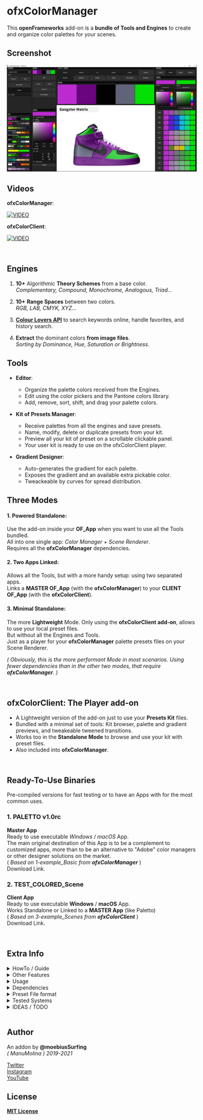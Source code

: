 # ofxColorManager

This **openFrameworks** add-on is a **bundle of Tools and Engines** to create and organize color palettes for your scenes.  

## Screenshot
![image](/doc/readme_images/Capture.JPG?raw=true "image")

## Videos

**ofxColorManager**:  

[![VIDEO](http://img.youtube.com/vi/oSvGwpbWEuc/0.jpg)](http://www.youtube.com/watch?v=oSvGwpbWEuc "VIDEO")

**ofxColorClient**:  

[![VIDEO](http://img.youtube.com/vi/oSvGwpbWEuc/0.jpg)](http://www.youtube.com/watch?v=oSvGwpbWEuc "VIDEO")

<br/>

## Engines  

  1. **10+** Algorithmic **Theory Schemes** from a base color.  
  *Complementary, Compound, Monochrome, Analogous, Triad...*  

  2. **10+** **Range Spaces** between two colors.  
  *RGB, LAB, CMYK, XYZ...*  
 
  3. [**Colour Lovers API**](https://www.colourlovers.com/) to search keywords online, handle favorites, and history search.
 
  4. **Extract** the dominant colors **from image files**.  
  *Sorting by Dominance, Hue, Saturation or Brightness*.

## Tools  

* **Editor**: 
  * Organize the palette colors received from the Engines.
  * Edit using the color pickers and the Pantone colors library.
  * Add, remove, sort, shift, and drag your palette colors. 

* **Kit of Presets Manager**: 
  * Receive palettes from all the engines and save presets. 
  * Name, modify, delete or duplicate presets from your kit.
  * Preview all your kit of preset on a scrollable clickable panel.
  * Your user kit is ready to use on the ofxColorClient player.

* **Gradient Designer**:
  * Auto-generates the gradient for each palette.
  * Exposes the gradient and an available extra pickable color.
  * Tweackeable by curves for spread distribution.
  
## Three Modes

#### 1. **Powered Standalone**:  
Use the add-on inside your **OF_App** when you want to use all the Tools bundled.  
All into one single app: _Color Manager + Scene Renderer_.  
Requires all the **ofxColorManager** dependencies.  

#### 2. **Two Apps Linked**:  
Allows all the Tools, but with a more handy setup: using two separated apps.  
Links a **MASTER OF_App** (with the **ofxColorManager**) to your **CLIENT OF_App** (with the **ofxColorClient**).  

#### 3. **Minimal Standalone**:
The more **Lightweight** Mode. Only using the **ofxColorClient add-on**, allows to use your local preset files.  
But without all the Engines and Tools.  
Just as a player for your **ofxColorManager** palette presets files on your Scene Renderer.  

_( Obviously, this is the more performant Mode in most scenarios. Using fewer dependencies than in the other two modes, that require **ofxColorManager**. )_

<br/>

## ofxColorClient: The Player add-on 
  * A Lightweight version of the add-on just to use your **Presets Kit** files. 
  * Bundled with a minimal set of tools: Kit browser, palette and gradient previews, and tweakeable tweened transitions.  
  * Works too in the **Standalone Mode** to browse and use your kit with preset files.
  * Also included into **ofxColorManager**. 
  
<br/>

## Ready-To-Use Binaries

Pre-compiled versions for fast testing or to have an Apps with for the most common uses.  

### 1. **PALETTO v1.0rc** 
**Master App**  
Ready to use executable *Windows* / *macOS* App.  
The main original destination of this App is to be a complement to customized apps, more than to be an alternative to "Adobe" color managers or other designer solutions on the market.  
( _Based on _1-example_Basic_ from **ofxColorManager**_ )  
Download Link.  

### 2. **TEST_COLORED_Scene**
**Client App**  
Ready to use executable **Windows** / **macOS** App.  
Works Standalone or Linked to a **MASTER App** (like Paletto)  
( _Based on _3-example_Scenes_ from **ofxColorClient**_ )  
Download Link.  

<br/>

## Extra Info

<details>
  <summary>HowTo / Guide</summary>
  <p>

1. Open the **MASTER App** alone to create, manage and browse palettes. Explore the *GUI*.
2. Open the **CLIENT App** alone and browse the bundled kit of presets files.
3. To play on **Linking Mode**:  
  Open both **MASTER** and **CLIENT** Apps, and start creating and browsing presets on **MASTER** App, and look how **CLIENT** App is linked and coloring your scene.

* NOTES / HELP
  * When **TCP Linking**, you should open the **Master App** at first. Sometimes you need to toggle _Off/On_ the **TCP Link** toggle. 
  </p>
</details>

<details>
  <summary>Other Features</summary>
  <p>
  	
* **Demo Scenes** for fast palette preview. Colored SVG and bubble scenes.
* **ImGui** based GUI. Docked and customizable with layouts presets management.
* Hue wheel and rectangle **Color Pickers** with **HSV** sliders and clipboard copy/paste codes.
* **Pantone** library with **2000+ colors**.
* Kit exporter of all **JSON** preset files to your project data path. (Can be used on the Standalone Client App.)
  </p>
</details>

<details>
  <summary>Usage</summary>
  <p>

**ofApp.h**
```.c++
#include "ofxColorManager.h"

ofxColorManager colorManager;
vector<ofColor> palette;
```
**ofApp.cpp**
```.c++
void ofApp::setup()
{
  colorManager.setLinkPalette(palette); // subscribe local palette
  colorManager.setup();
}

void ofApp::draw()
{
  /*
  Use the colors. 
  Nothing more!
  */
}
```
  </p>
</details>

<details>
  <summary>Dependencies</summary>
  <p>

Clone these add-ons and include into the **OF Project Generator** to allow compile your projects or the examples:
* [ofxColorClient](https://github.com/moebiussurfing/ofxColorClient)
* [ofxImGui](https://github.com/Daandelange/ofxImGui/tree/jvcleave)  [ Fork from @Daandelange Thanks **Daan**! ]
* [ofxSurfingHelpers](https://github.com/moebiussurfing/ofxSurfingHelpers)  
* [ofxScaleDragRect](https://github.com/moebiussurfing/ofxScaleDragRect)
* [ofxIO](https://github.com/bakercp/ofxIO)
* [ofxKuNetwork](https://github.com/moebiussurfing/ofxKuNetwork)  [ Fork from @kuflex ]
* ofxNetwork  [ **OF** ]
* ofxPoco  [ **OF** ]
* ofxGui  [ **OF** ]
* ofxOpenCv  [ **OF** ]
* ofxXmlSettings [ **OF** ]
* [ofxSCENE-SVG](https://github.com/moebiussurfing/ofxSCENE-SVG)  [ Only for the example ]
* [ofxWindowApp](https://github.com/moebiussurfing/ofxWindowApp)  [ Only for the example ]

Above add-ons already packed into **OF_ADDON/libs**. No need to add them manually with the **OF Project Generator**:  
* [ofxColorQuantizerHelper](https://github.com/moebiussurfing/ofxColorQuantizerHelper)
* [ofxColorsBrowser](https://github.com/moebiussurfing/ofxColorsBrowser)
* [ofxColourLoversHelper](https://github.com/moebiussurfing/ofxColourLoversHelper)  
* [ofxMouseRuler2](https://github.com/moebiussurfing/ofxMouseRuler2)  

*Thanks a lot to all these ofxAddons coders. Look into each folder for authoring credits, original forks, and license info.*  
  </p>
</details>

<details>
  <summary>Preset File format</summary>
  <p>

The **JSON** file format of a palette preset it's simple. This is an example of a _3 colors palette_ file content:
```.json
[
    {
        "a": 255,
        "b": 206,
        "g": 69,
        "r": 4
    },
    {
        "a": 255,
        "b": 165,
        "g": 103,
        "r": 3
    },
    {
        "a": 255,
        "b": 125,
        "g": 137,
        "r": 3
    }
]
```
  </p>
</details>

<details>
  <summary>Tested Systems</summary>
  <p>

  - **Windows 10** / **VS 2017** / **OF ~0.11**
  - **macOS**. **High Sierra** / **Xcode9** & **Xcode10** / **OF ~0.11**
  </p>
</details>

<details>
  <summary>IDEAS / TODO</summary>
  <p>

+ Global Saturation / Brightness modifiers to all the palette colors. _(?)_  
+ Create an App using all the power but more user-friendly and a very simplified GUI. _(?)_
  + Export Adobe .ASE, .ACO, ...etc _(?)_
+ Think about other creative code tools client/add-on: *Processing* / *Unity3D* / *UE4* clients plug-ins. _(?)_
+ Tween transitions to presets also on master app. _(?)_
+ Undo engine. _(?)_
+ Improve Gradient Engine adding cosine/shifting algorithms. 
  + Add an example and improve gradient exposing and background tool. 
  + [ofxCosineGradient](https://github.com/rystylee/ofxCosineGradient)
  + [DearWidgets](https://github.com/soufianekhiat/DearWidgets)
  </p>
</details>

<br/>

## Author
An addon by **@moebiusSurfing**  
*( ManuMolina ) 2019-2021*  

[Twitter](https://twitter.com/moebiussurfing/)  
[Instagram](https://www.instagram.com/moebiussurfing/)  
[YouTube](https://www.youtube.com/channel/UCzUw96_wjmNxyIoFXf84hQg)  

## License

[**MIT License**](https://github.com/moebiussurfing/ofxColorManager/blob/b29c56f7b0e374b6a6fe2406e45fbfaaf2726112/LICENSE)
